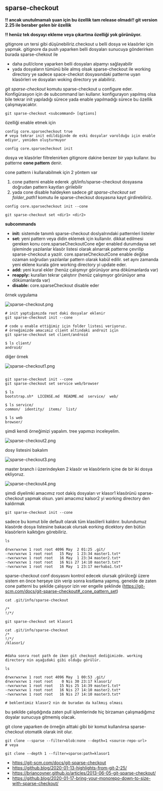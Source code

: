
## sparse-checkout

**!! ancak unutulmamalı şuan için bu özellik tam release olmadı!! git version 2.25 ile beraber gelen bir özellik**

**!! henüz tek dosyayı ekleme veya çıkartma özelliği yok görünüyor.**


gitignore un tersi gibi düşünebiliriz.checkout u belli dosya ve klasörler için yapmak. gitignore da push yaparken belli dosyaları sunucuya gönderirken burada sparse-chekout ile 

- daha pull/clone yaparken belli dosyaları alpamyı sağlayabilir
- yada dosyaların tümünü bile almış olsak sparse-checkout ile working directory ye sadece space-checkot dosyasındaki patterne uyan klasörleri ve dosyaları woking directory ye alabiliriz. 


_git sparse-checkout_  komutu sparse-checkout u configure eder. Konfigürasyon için de subcommand ları kullanır. konfigurayon yapılmış olsa bile tekrar init yapıladığı sürece yada enable yapılmadığı sürece bu özellik çalışmayacaktır.

```
git sparse-checkout <subcommand> [options]
```

özelliği enable etmek için

```
config core.sparsecheckout true
# veya tekrar init edildiğinde de eski dosyalar varolduğu için enable ediyor, yeniden oluşturmuyor

config core.sparsecheckout init
```

dosya ve klasörler filtrelenirken gitignore dakine benzer bir yapı kullanır. bu patterne __cone pattern__ denir.



cone pattern i kullanabilmek için 2 yöntem var 

1. cone patterni enable ederek .git/info/sparse-checkout dosyasına doğrudan pattern kayıtları girilebilir
2. yada cone disable haldeyken sadece _git sparse-checkout set folder_path1_  komutu ile sparse-checkout dosyasına kayıt girdirebiliriz.

```
config core.sparsecheckout init --cone

git sparse-checkout set <dir1> <dir2> 
```

**subcommands**

- **init:** sistemde tanımlı sparse-checkout doslyalrındaki patternleri listeler
- **set:** yeni pattern veya didin eklemek için kullanılır. dikkat edilmesi gereken konu core.sparseCheckoutCone eğer enabled durumdaysa set işleminde yazılanlar klasör listesi olarak alınarrak patterne çevrilip sparse-checkout a yazılr. core.sparseCheckoutCone enable değilse ozaman soğrudan yazılanlar pattern olarak kabül edilir. set aynı zamanda yeni eklene kurala göre working directory yi update eder.
- **add:** yeni kural ekler (henüz çalışmıyr görünüyor ama dökümanlarda var)
- **reapply:** kuralları tekrar çalıştırır (henüz çalışmıyor görünüyor ama dökümanlarda var)
- **disable:** core.sparseCheckout disable eder

örnek uygulama

![sparse-checkout.png](files/sparse-checkout.png)

```
# init yaptığımızda root daki dosyalar eklenir
git sparse-checkout init --cone

# code u enable ettiğimiz için folder listesi veriyoruz.
# örneğimizde amacımız client altındaki androit için
git sparse-checkout set client/android

$ ls client/
android/

```

diğer örnek

![sparse-checkout1.png](files/sparse-checkout1.png)


```

git sparse-checkout init --cone
git sparse-checkout set service web/browser

$ ls
bootstrap.sh*  LICENSE.md  README.md  service/  web/

$ ls service/
common/  identity/  items/  list/

$ ls web
browser/

```

şimdi kendi örneğimizi yapalım. tree yapımızı inceleyelim.

![sparse-checkout2.png](files/sparse-checkout2.png)

dosy listesini bakalım

![sparse-checkout3.png](files/sparse-checkout3.png)

master branch i üzerindeyken 2 klasör ve klasörlerin içine de bir iki dosya ekliyoruz.

![sparse-checkout4.png](files/sparse-checkout4.png)

şimdi diyelimki amacımız root dakiş dosyaları vr klasor1 klasörünü sparse-checkout yapmak olsun. yani amacımız kalsor2 yi working directory den kaldırmak


```
git sparse-checkout init --cone
```
sadece bu komut bile default olarak tüm klasölerli kaldırır. bulundumuz klasörde dosya listesine bakacak olursak eorking dicektory den bütün klasörlerin kalktığını görebiliriz. 
```
ls

drwxrwxrwx 1 root root 4096 May  2 01:25 .git/
-rwxrwxrwx 1 root root   15 May  1 23:34 master1.txt*
-rwxrwxrwx 1 root root   16 May  1 23:34 master2.txt*
-rwxrwxrwx 1 root root   16 Nis 27 14:10 master3.txt*
-rwxrwxrwx 1 root root   16 May  1 23:17 merhaba1.txt*
```


sparse-checkout conf dosyasını kontrol edecek olursak görülceği üzere sistem en önce herşeye izin verip sonra kısıtlama yapmış. genelde de zaten cone patterni bu şekilde çalışıyor izin ver engelle şeklinde (https://git-scm.com/docs/git-sparse-checkout#_cone_pattern_set)
```
cat .git/info/sparse-checkout

/*
!/*/

```



```
git sparse-checkout set klasor1

cat .git/info/sparse-checkout 
/*
!/*/
/klasor1/


#daha sonra root path de iken git checkout dediğimizde. working directory nin aşağıdaki gibi olduğu görülür.

ls

drwxrwxrwx 1 root root 4096 May  1 00:53 .git/
drwxrwxrwx 1 root root    0 Nis 30 23:17 klasor1/
-rwxrwxrwx 1 root root   15 Nis 25 14:39 master1.txt*
-rwxrwxrwx 1 root root   16 Nis 27 14:10 master2.txt*
-rwxrwxrwx 1 root root   16 Nis 27 14:10 master3.txt*

# beklentimiz klasor2 nin de buradan da kalkmış olması
```

bu şekilde çalışdığında zaten pull işlemlerinde hiç birzaman çalışmadığımız doyalar sunucuya gitmemiş olacak. 

git clone yaparken de örneğin alttaki gibi bir komut kullanılırsa sparse-checkout otomatik olarak init olur.

```
git clone --sparse --filter=blob:none --depth=1 <source-repo-url>
# veya

git clone --depth 1 --filter=sparse:path=klasor1
```







- https://git-scm.com/docs/git-sparse-checkout
- https://github.blog/2020-01-13-highlights-from-git-2-25/
- https://briancoyner.github.io/articles/2013-06-05-git-sparse-checkout/
- https://github.blog/2020-01-17-bring-your-monorepo-down-to-size-with-sparse-checkout/

